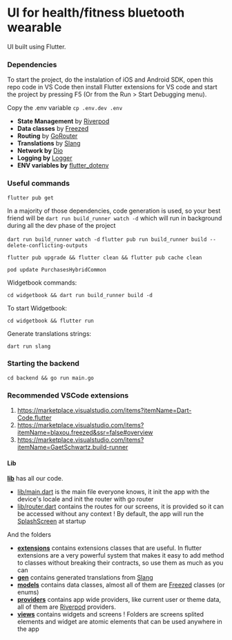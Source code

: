 # UI for health/fitness bluetooth wearable

UI built using Flutter.
<!-- This UI will receive data from a bluetooth wearable device (Raspberry Pi) and sync with the data with the cloud. -->
<!-- Backend is in a separate repository. -->

### Dependencies
To start the project, do the instalation of iOS and Android SDK, open this repo code in VS Code then install Flutter extensions for VS code and start the project by pressing F5 (Or from the Run > Start Debugging menu).

Copy the .env variable
`cp .env.dev .env`

- **State Management** by [Riverpod](https://pub.dev/packages/riverpod)
- **Data classes** by [Freezed](https://pub.dev/packages/freezed)
- **Routing** by [GoRouter](https://pub.dev/packages/go_router)
- **Translations** by [Slang](https://pub.dev/packages/slang)
- **Network by** [Dio](https://pub.dev/packages/dio)
- **Logging by** [Logger](https://pub.dev/packages/logger)
- **ENV variables by** [flutter_dotenv](https://pub.dev/packages/flutter_dotenv)

### Useful commands

`flutter pub get`

In a majority of those dependencies, code generation is used, so your best friend will be `dart run build_runner watch -d` which will run in background during all the dev phase of the project

`dart run build_runner watch -d`
`flutter pub run build_runner build --delete-conflicting-outputs`

`flutter pub upgrade && flutter clean && flutter pub cache clean`

`pod update PurchasesHybridCommon`

Widgetbook commands:

`cd widgetbook && dart run build_runner build -d`

To start Widgetbook:

`cd widgetbook && flutter run`

Generate translations strings:

`dart run slang`

### Starting the backend

`cd backend && go run main.go`

### Recommended VSCode extensions

1. https://marketplace.visualstudio.com/items?itemName=Dart-Code.flutter
2. https://marketplace.visualstudio.com/items?itemName=blaxou.freezed&ssr=false#overview
3. https://marketplace.visualstudio.com/items?itemName=GaetSchwartz.build-runner

#### Lib

[**lib**](./lib/) has all our code.


- [lib/main.dart](./lib/main.dart) is the main file everyone knows, it init the app with the device's locale and init the router with go router
- [lib/router.dart](./lib/router.dart) contains the routes for our screens, it is provided so it can be accessed without any context ! By default, the app will run the [SplashScreen](./lib/views/splash/splash.screen.dart) at startup

And the folders

- [**extensions**](./lib/extensions) contains extensions classes that are useful. In flutter extensions are a very powerful system that makes it easy to add method to classes without breaking their contracts, so use them as much as you can
- [**gen**](./lib/gen/) contains generated translations from [Slang](https://pub.dev/packages/slang)
- [**models**](./lib/models/) contains data classes, almost all of them are [Freezed](https://pub.dev/packages/freezed) classes (or enums)
- [**providers**](./lib/providers/) contains app wide providers, like current user or theme data, all of them are [Riverpod](https://pub.dev/packages/riverpod) providers.
- [**views**](./lib/views/) contains widgets and screens ! Folders are screens splited elements and widget are atomic elements that can be used anywhere in the app
